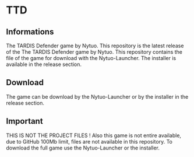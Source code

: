 # TTD
## Informations
The TARDIS Defender game by Nytuo.
This repository is the latest release of the The TARDIS Defender game by Nytuo.
This repository contains the file of the game for download with the Nytuo-Launcher. The installer is available in the release section.

## Download

The game can be download by the Nytuo-Launcher or by the installer in the release section.

## Important

THIS IS NOT THE PROJECT FILES !
Also this game is not entire available, due to GitHub 100Mb limit, files are not available in this repository. To download the full game use the Nytuo-Launcher or the installer.